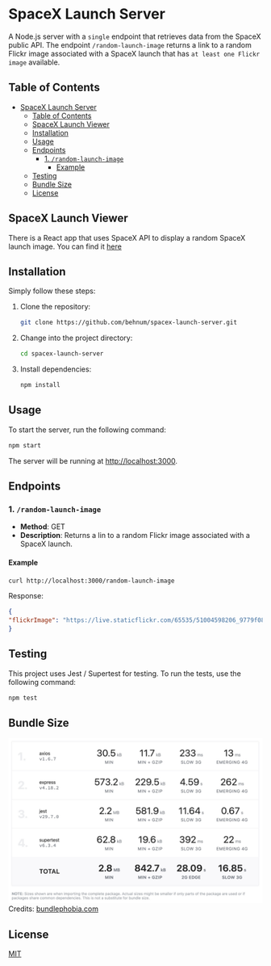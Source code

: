 # SpaceX Launch Server

A Node.js server with a `single` endpoint that retrieves data from the SpaceX public API. The endpoint `/random-launch-image` returns a link to a random Flickr image associated with a SpaceX launch that has `at least one Flickr image` available.

## Table of Contents

- [SpaceX Launch Server](#spacex-launch-server)
  - [Table of Contents](#table-of-contents)
  - [SpaceX Launch Viewer](#spacex-launch-viewer)
  - [Installation](#installation)
  - [Usage](#usage)
  - [Endpoints](#endpoints)
    - [1. `/random-launch-image`](#1-random-launch-image)
      - [Example](#example)
  - [Testing](#testing)
  - [Bundle Size](#bundle-size)
  - [License](#license)

## SpaceX Launch Viewer

There is a React app that uses SpaceX API to display a random SpaceX launch image. You can find it [here](https://github.com/behnum/spacex-launch-viewer)

## Installation

Simply follow these steps:

1. Clone the repository:

    ```bash
    git clone https://github.com/behnum/spacex-launch-server.git
    ```

2. Change into the project directory:

    ```bash
    cd spacex-launch-server
    ```

3. Install dependencies:

    ```bash
    npm install
    ```

## Usage

To start the server, run the following command:

```bash
npm start
```

The server will be running at [http://localhost:3000](http://localhost:3000).

## Endpoints

### 1. `/random-launch-image`

- **Method**: GET
- **Description**: Returns a lin to a random Flickr image associated with a SpaceX launch.

#### Example

```bash
curl http://localhost:3000/random-launch-image
```

Response:

```json
{
"flickrImage": "https://live.staticflickr.com/65535/51004598206_9779f08338_o.jpg"
}
```

## Testing

This project uses Jest / Supertest for testing. To run the tests, use the following command:

```bash
npm test
```

## Bundle Size

![Bundle Size](./bundlephobia.jpg)
Credits: [bundlephobia.com](https://bundlephobia.com)

## License

[MIT](https://choosealicense.com/licenses/mit/)
